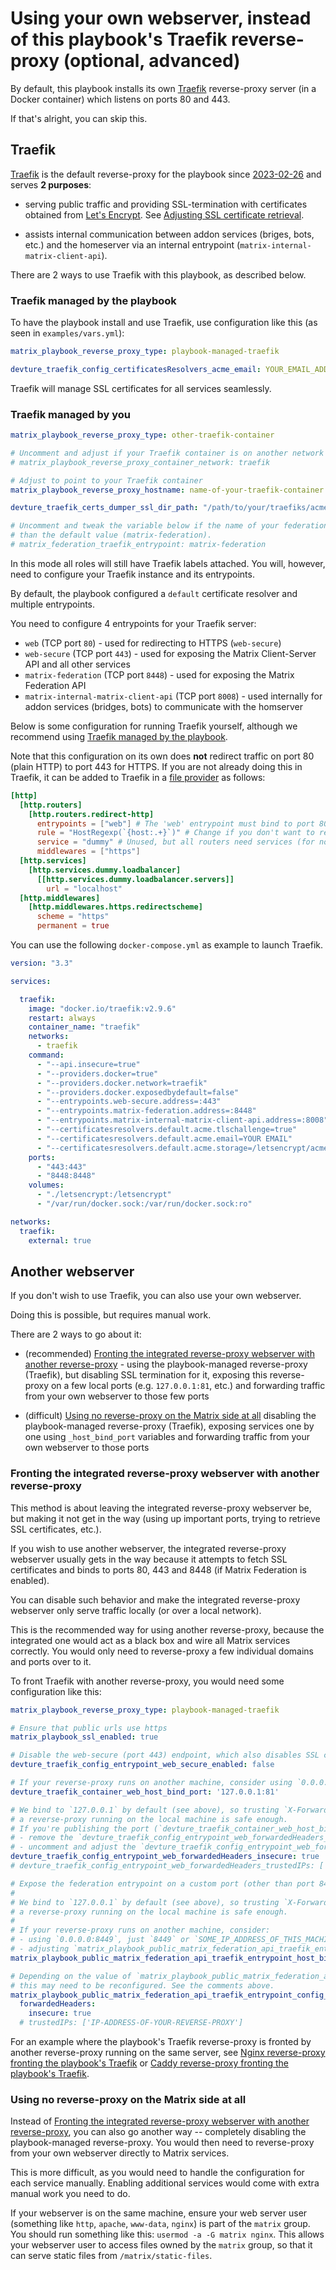 # Using your own webserver, instead of this playbook's Traefik reverse-proxy (optional, advanced)

By default, this playbook installs its own [Traefik](https://traefik.io/) reverse-proxy server (in a Docker container) which listens on ports 80 and 443.

If that's alright, you can skip this.

## Traefik

[Traefik](https://traefik.io/) is the default reverse-proxy for the playbook since [2023-02-26](../CHANGELOG.md/#2023-02-26) and serves **2 purposes**:

- serving public traffic and providing SSL-termination with certificates obtained from [Let's Encrypt](https://letsencrypt.org/). See [Adjusting SSL certificate retrieval](./configuring-playbook-ssl-certificates.md).

- assists internal communication between addon services (briges, bots, etc.) and the homeserver via an internal entrypoint (`matrix-internal-matrix-client-api`).

There are 2 ways to use Traefik with this playbook, as described below.

### Traefik managed by the playbook

To have the playbook install and use Traefik, use configuration like this (as seen in `examples/vars.yml`):

```yaml
matrix_playbook_reverse_proxy_type: playbook-managed-traefik

devture_traefik_config_certificatesResolvers_acme_email: YOUR_EMAIL_ADDRESS
```

Traefik will manage SSL certificates for all services seamlessly.


### Traefik managed by you

```yaml
matrix_playbook_reverse_proxy_type: other-traefik-container

# Uncomment and adjust if your Traefik container is on another network
# matrix_playbook_reverse_proxy_container_network: traefik

# Adjust to point to your Traefik container
matrix_playbook_reverse_proxy_hostname: name-of-your-traefik-container

devture_traefik_certs_dumper_ssl_dir_path: "/path/to/your/traefiks/acme.json/directory"

# Uncomment and tweak the variable below if the name of your federation entrypoint is different
# than the default value (matrix-federation).
# matrix_federation_traefik_entrypoint: matrix-federation
```

In this mode all roles will still have Traefik labels attached. You will, however, need to configure your Traefik instance and its entrypoints.

By default, the playbook configured a `default` certificate resolver and multiple entrypoints.

You need to configure 4 entrypoints for your Traefik server:

- `web` (TCP port `80`) - used for redirecting to HTTPS (`web-secure`)
- `web-secure` (TCP port `443`) - used for exposing the Matrix Client-Server API and all other services
- `matrix-federation` (TCP port `8448`) - used for exposing the Matrix Federation API
- `matrix-internal-matrix-client-api` (TCP port `8008`) - used internally for addon services (bridges, bots) to communicate with the homserver

Below is some configuration for running Traefik yourself, although we recommend using [Traefik managed by the playbook](#traefik-managed-by-the-playbook).

Note that this configuration on its own does **not** redirect traffic on port 80 (plain HTTP) to port 443 for HTTPS. If you are not already doing this in Traefik, it can be added to Traefik in a [file provider](https://docs.traefik.io/v2.0/providers/file/) as follows:

```toml
[http]
  [http.routers]
    [http.routers.redirect-http]
      entrypoints = ["web"] # The 'web' entrypoint must bind to port 80
      rule = "HostRegexp(`{host:.+}`)" # Change if you don't want to redirect all hosts to HTTPS
      service = "dummy" # Unused, but all routers need services (for now)
      middlewares = ["https"]
  [http.services]
    [http.services.dummy.loadbalancer]
      [[http.services.dummy.loadbalancer.servers]]
        url = "localhost"
  [http.middlewares]
    [http.middlewares.https.redirectscheme]
      scheme = "https"
      permanent = true
```

You can use the following `docker-compose.yml` as example to launch Traefik.

```yaml
version: "3.3"

services:

  traefik:
    image: "docker.io/traefik:v2.9.6"
    restart: always
    container_name: "traefik"
    networks:
      - traefik
    command:
      - "--api.insecure=true"
      - "--providers.docker=true"
      - "--providers.docker.network=traefik"
      - "--providers.docker.exposedbydefault=false"
      - "--entrypoints.web-secure.address=:443"
      - "--entrypoints.matrix-federation.address=:8448"
      - "--entrypoints.matrix-internal-matrix-client-api.address=:8008"
      - "--certificatesresolvers.default.acme.tlschallenge=true"
      - "--certificatesresolvers.default.acme.email=YOUR EMAIL"
      - "--certificatesresolvers.default.acme.storage=/letsencrypt/acme.json"
    ports:
      - "443:443"
      - "8448:8448"
    volumes:
      - "./letsencrypt:/letsencrypt"
      - "/var/run/docker.sock:/var/run/docker.sock:ro"

networks:
  traefik:
    external: true
```

## Another webserver

If you don't wish to use Traefik, you can also use your own webserver.

Doing this is possible, but requires manual work.

There are 2 ways to go about it:

- (recommended) [Fronting the integrated reverse-proxy webserver with another reverse-proxy](#fronting-the-integrated-reverse-proxy-webserver-with-another-reverse-proxy) - using the playbook-managed reverse-proxy (Traefik), but disabling SSL termination for it, exposing this reverse-proxy on a few local ports (e.g. `127.0.0.1:81`, etc.) and forwarding traffic from your own webserver to those few ports

- (difficult) [Using no reverse-proxy on the Matrix side at all](#using-no-reverse-proxy-on-the-matrix-side-at-all) disabling the playbook-managed reverse-proxy (Traefik), exposing services one by one using `_host_bind_port` variables and forwarding traffic from your own webserver to those ports


### Fronting the integrated reverse-proxy webserver with another reverse-proxy

This method is about leaving the integrated reverse-proxy webserver be, but making it not get in the way (using up important ports, trying to retrieve SSL certificates, etc.).

If you wish to use another webserver, the integrated reverse-proxy webserver usually gets in the way because it attempts to fetch SSL certificates and binds to ports 80, 443 and 8448 (if Matrix Federation is enabled).

You can disable such behavior and make the integrated reverse-proxy webserver only serve traffic locally (or over a local network).

This is the recommended way for using another reverse-proxy, because the integrated one would act as a black box and wire all Matrix services correctly. You would only need to reverse-proxy a few individual domains and ports over to it.

To front Traefik with another reverse-proxy, you would need some configuration like this:

```yaml
matrix_playbook_reverse_proxy_type: playbook-managed-traefik

# Ensure that public urls use https
matrix_playbook_ssl_enabled: true

# Disable the web-secure (port 443) endpoint, which also disables SSL certificate retrieval
devture_traefik_config_entrypoint_web_secure_enabled: false

# If your reverse-proxy runs on another machine, consider using `0.0.0.0:81`, just `81` or `SOME_IP_ADDRESS_OF_THIS_MACHINE:81`
devture_traefik_container_web_host_bind_port: '127.0.0.1:81'

# We bind to `127.0.0.1` by default (see above), so trusting `X-Forwarded-*` headers from
# a reverse-proxy running on the local machine is safe enough.
# If you're publishing the port (`devture_traefik_container_web_host_bind_port` above) to a public network interface:
# - remove the `devture_traefik_config_entrypoint_web_forwardedHeaders_insecure` variable definition below
# - uncomment and adjust the `devture_traefik_config_entrypoint_web_forwardedHeaders_trustedIPs` line below
devture_traefik_config_entrypoint_web_forwardedHeaders_insecure: true
# devture_traefik_config_entrypoint_web_forwardedHeaders_trustedIPs: ['IP-ADDRESS-OF-YOUR-REVERSE-PROXY']

# Expose the federation entrypoint on a custom port (other than port 8448, which is normally used publicly).
#
# We bind to `127.0.0.1` by default (see above), so trusting `X-Forwarded-*` headers from
# a reverse-proxy running on the local machine is safe enough.
#
# If your reverse-proxy runs on another machine, consider:
# - using `0.0.0.0:8449`, just `8449` or `SOME_IP_ADDRESS_OF_THIS_MACHINE:8449` below
# - adjusting `matrix_playbook_public_matrix_federation_api_traefik_entrypoint_config_custom` (below) - removing `insecure: true` and enabling/configuring `trustedIPs`
matrix_playbook_public_matrix_federation_api_traefik_entrypoint_host_bind_port: 127.0.0.1:8449

# Depending on the value of `matrix_playbook_public_matrix_federation_api_traefik_entrypoint_host_bind_port` above,
# this may need to be reconfigured. See the comments above.
matrix_playbook_public_matrix_federation_api_traefik_entrypoint_config_custom:
  forwardedHeaders:
    insecure: true
  # trustedIPs: ['IP-ADDRESS-OF-YOUR-REVERSE-PROXY']
```

For an example where the playbook's Traefik reverse-proxy is fronted by another reverse-proxy running on the same server, see [Nginx reverse-proxy fronting the playbook's Traefik](../examples/nginx/README.md) or [Caddy reverse-proxy fronting the playbook's Traefik](../examples/caddy2/README.md).


### Using no reverse-proxy on the Matrix side at all

Instead of [Fronting the integrated reverse-proxy webserver with another reverse-proxy](#fronting-the-integrated-reverse-proxy-webserver-with-another-reverse-proxy), you can also go another way -- completely disabling the playbook-managed reverse-proxy. You would then need to reverse-proxy from your own webserver directly to Matrix services.

This is more difficult, as you would need to handle the configuration for each service manually. Enabling additional services would come with extra manual work you need to do.

If your webserver is on the same machine, ensure your web server user (something like `http`, `apache`, `www-data`, `nginx`) is part of the `matrix` group. You should run something like this: `usermod -a -G matrix nginx`. This allows your webserver user to access files owned by the `matrix` group, so that it can serve static files from `/matrix/static-files`.
